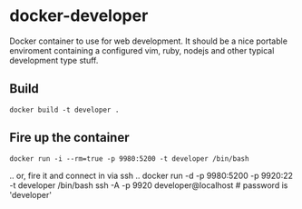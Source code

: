 docker-developer
================

Docker container to use for web development. It should be a nice portable enviroment
containing a configured vim, ruby, nodejs and other typical development type stuff.

## Build
    docker build -t developer .

## Fire up the container
    docker run -i --rm=true -p 9980:5200 -t developer /bin/bash
.. or, fire it and connect in via ssh ..
    docker run -d -p 9980:5200 -p 9920:22 -t developer /bin/bash
    ssh -A -p 9920 developer@localhost  # password is 'developer'

